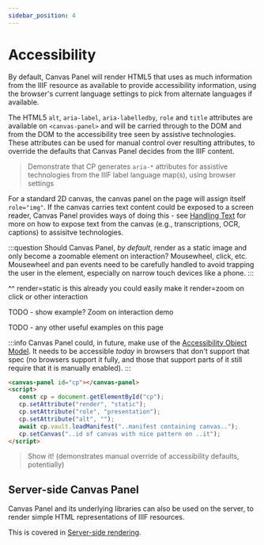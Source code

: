 ```yaml
---
sidebar_position: 4
---
```


# Accessibility

By default, Canvas Panel will render HTML5 that uses as much information from the IIIF resource as available to provide accessibility information, using the browser's current language settings to pick from alternate languages if available.

<!-- TODO: GH-91 -->
The HTML5 `alt`, `aria-label`, `aria-labelledby`, `role` and `title` attributes are available on `<canvas-panel>` and will be carried through to the DOM and from the DOM to the accessibility tree seen by assistive technologies. These attributes can be used for manual control over resulting attributes, to override the defaults that Canvas Panel decides from the IIIF content.

<!-- TODO: GH-91 -->
> Demonstrate that CP generates `aria-*` attributes for assistive technologies from the IIIF label language map(s), using browser settings

For a standard 2D canvas, the canvas panel on the page will assign itself `role="img"`. If the canvas carries text content could be exposed to a screen reader, Canvas Panel provides ways of doing this - see [Handling Text](./handling-text) for more on how to expose text from the canvas (e.g., transcriptions, OCR, captions) to assisitve technologies.

:::question
Should Canvas Panel, _by default_, render as a static image and only become a zoomable element on interaction? Mousewheel, click, etc. Mousewheel and pan events need to be carefully handled to avoid trapping the user in the element, especially on narrow touch devices like a phone. <!-- TODO: GH-78 -->
:::

^^ render=static is this already
you could easily make it render=zoom on click or other interaction

TODO - show example? Zoom on interaction demo

TODO - any other useful examples on this page


:::info
Canvas Panel could, in future, make use of the [Accessibility Object Model](https://wicg.github.io/aom/explainer.html). It needs to be accessible _today_ in browsers that don't support that spec (no browsers support it fully, and those that support parts of it still require that it is manually enabled).
:::

<!-- TODO: GH-91 -->
```html title="Telling assistive technologies that the canvas is a decorative element"
<canvas-panel id="cp"></canvas-panel>
<script>
   const cp = document.getElementById("cp");
   cp.setAttribute("render", "static");
   cp.setAttribute("role", "presentation");
   cp.setAttribute("alt", "");
   await cp.vault.loadManifest("..manifest containing canvas..");
   cp.setCanvas("..id of canvas with nice pattern on ..it");
</script>  
```

> Show it! (demonstrates manual override of accessibility defaults, potentially)

## Server-side Canvas Panel

Canvas Panel and its underlying libraries can also be used on the server, to render simple HTML representations of IIIF resources.

This is covered in [Server-side rendering](../../docs/applications/server-side).

<GitHubDiscussion ghid="1" />
